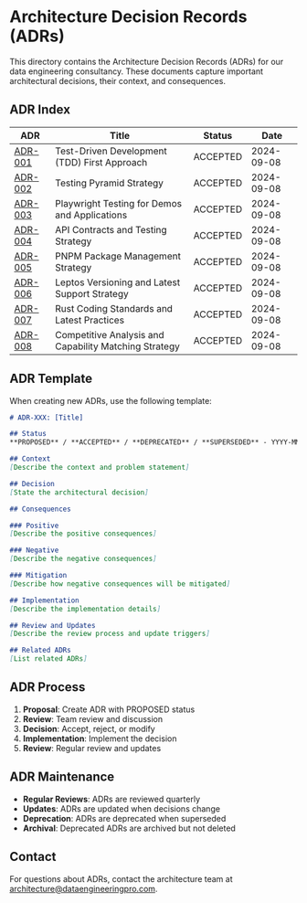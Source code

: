# Architecture Decision Records (ADRs)

This directory contains the Architecture Decision Records (ADRs) for our data engineering consultancy. These documents capture important architectural decisions, their context, and consequences.

## ADR Index

| ADR | Title | Status | Date |
|-----|-------|--------|------|
| [ADR-001](./001-tdd-first-approach.md) | Test-Driven Development (TDD) First Approach | ACCEPTED | 2024-09-08 |
| [ADR-002](./002-testing-pyramid-strategy.md) | Testing Pyramid Strategy | ACCEPTED | 2024-09-08 |
| [ADR-003](./003-playwright-testing-demos.md) | Playwright Testing for Demos and Applications | ACCEPTED | 2024-09-08 |
| [ADR-004](./004-api-contracts-and-testing.md) | API Contracts and Testing Strategy | ACCEPTED | 2024-09-08 |
| [ADR-005](./005-pnpm-package-management.md) | PNPM Package Management Strategy | ACCEPTED | 2024-09-08 |
| [ADR-006](./006-leptos-versioning-strategy.md) | Leptos Versioning and Latest Support Strategy | ACCEPTED | 2024-09-08 |
| [ADR-007](./007-rust-coding-standards.md) | Rust Coding Standards and Latest Practices | ACCEPTED | 2024-09-08 |
| [ADR-008](./008-competitive-analysis-strategy.md) | Competitive Analysis and Capability Matching Strategy | ACCEPTED | 2024-09-08 |

## ADR Template

When creating new ADRs, use the following template:

```markdown
# ADR-XXX: [Title]

## Status
**PROPOSED** / **ACCEPTED** / **DEPRECATED** / **SUPERSEDED** - YYYY-MM-DD

## Context
[Describe the context and problem statement]

## Decision
[State the architectural decision]

## Consequences

### Positive
[Describe the positive consequences]

### Negative
[Describe the negative consequences]

### Mitigation
[Describe how negative consequences will be mitigated]

## Implementation
[Describe the implementation details]

## Review and Updates
[Describe the review process and update triggers]

## Related ADRs
[List related ADRs]
```

## ADR Process

1. **Proposal**: Create ADR with PROPOSED status
2. **Review**: Team review and discussion
3. **Decision**: Accept, reject, or modify
4. **Implementation**: Implement the decision
5. **Review**: Regular review and updates

## ADR Maintenance

- **Regular Reviews**: ADRs are reviewed quarterly
- **Updates**: ADRs are updated when decisions change
- **Deprecation**: ADRs are deprecated when superseded
- **Archival**: Deprecated ADRs are archived but not deleted

## Contact

For questions about ADRs, contact the architecture team at architecture@dataengineeringpro.com.



